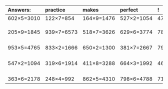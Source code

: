 | Answers: | practice | makes | perfect | ! |
| :--- | :--- | :--- | :--- | :--- |
| 602×5=3010 | 122×7=854 | 164×9=1476 | 527×2=1054 | 477×2=954 | 
|   |   |   |   |   | 
|   |   |   |   |   | 
|   |   |   |   |   | 
| 205×9=1845 | 939×7=6573 | 518×7=3626 | 629×6=3774 | 784×4=3136 | 
|   |   |   |   |   | 
|   |   |   |   |   | 
|   |   |   |   |   | 
|   |   |   |   |   | 
| 953×5=4765 | 833×2=1666 | 650×2=1300 | 381×7=2667 | 798×3=2394 | 
|   |   |   |   |   | 
|   |   |   |   |   | 
|   |   |   |   |   | 
|   |   |   |   |   | 
| 547×2=1094 | 319×6=1914 | 411×8=3288 | 664×3=1992 | 469×6=2814 | 
|   |   |   |   |   | 
|   |   |   |   |   | 
|   |   |   |   |   | 
|   |   |   |   |   | 
| 363×6=2178 | 248×4=992 | 862×5=4310 | 798×6=4788 | 715×9=6435 | 
